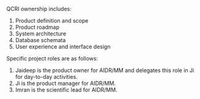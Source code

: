 QCRI ownership includes:

1. Product definition and scope
1. Product roadmap
1. System architecture
1. Database schemata
1. User experience and interface design

Specific project roles are as follows:

1. Jaideep is the product owner for AIDR/MM and delegates this role in Ji for day-to-day activities.
1. Ji is the product manager for AIDR/MM.
1. Imran is the scientific lead for AIDR/MM.